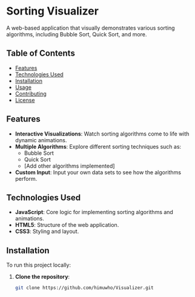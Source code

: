 # Sorting Visualizer

A web-based application that visually demonstrates various sorting algorithms, including Bubble Sort, Quick Sort, and more.

## Table of Contents

- [Features](#features)
- [Technologies Used](#technologies-used)
- [Installation](#installation)
- [Usage](#usage)
- [Contributing](#contributing)
- [License](#license)

## Features

- **Interactive Visualizations**: Watch sorting algorithms come to life with dynamic animations.
- **Multiple Algorithms**: Explore different sorting techniques such as:
  - Bubble Sort
  - Quick Sort
  - [Add other algorithms implemented]
- **Custom Input**: Input your own data sets to see how the algorithms perform.

## Technologies Used

- **JavaScript**: Core logic for implementing sorting algorithms and animations.
- **HTML5**: Structure of the web application.
- **CSS3**: Styling and layout.

## Installation

To run this project locally:

1. **Clone the repository**:

   ```sh
   git clone https://github.com/himuwho/Visualizer.git
